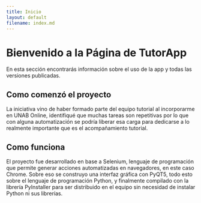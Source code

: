 ```yaml
---
title: Inicio
layout: default
filename: index.md
--- 
```

# Bienvenido a la Página de TutorApp

En esta sección encontrarás información sobre el uso de la app y todas las versiones publicadas.

## Como comenzó el proyecto

La iniciativa vino de haber formado parte del equipo tutorial al incorporarme en UNAB Online, identifiqué que muchas tareas son repetitivas por lo que con alguna automatización se podría liberar esa carga para dedicarse a lo realmente importante que es el acompañamiento tutorial.

## Como funciona

El proyecto fue desarrollado en base a Selenium, lenguaje de programación que permite generar acciones automatizadas en navegadores, en este caso Chrome. Sobre eso se construyo una interfaz gráfica con PyQT5, todo esto sobre el lenguaje de programación Python, y finalmente compilado con la librería PyInstaller para ser distribuido en el equipo sin necesidad de instalar Python ni sus librerías.
